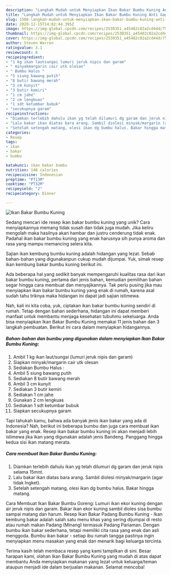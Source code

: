 ```yaml
---
description: "Langkah Mudah untuk Menyiapkan Ikan Bakar Bumbu Kuning Anti Gagal"
title: "Langkah Mudah untuk Menyiapkan Ikan Bakar Bumbu Kuning Anti Gagal"
slug: 1506-langkah-mudah-untuk-menyiapkan-ikan-bakar-bumbu-kuning-anti-gagal
date: 2020-12-15T14:02:44.395Z
image: https://img-global.cpcdn.com/recipes/2530351_a45482c02a2cd44d/751x532cq70/ikan-bakar-bumbu-kuning-foto-resep-utama.jpg
thumbnail: https://img-global.cpcdn.com/recipes/2530351_a45482c02a2cd44d/751x532cq70/ikan-bakar-bumbu-kuning-foto-resep-utama.jpg
cover: https://img-global.cpcdn.com/recipes/2530351_a45482c02a2cd44d/751x532cq70/ikan-bakar-bumbu-kuning-foto-resep-utama.jpg
author: Steven Warren
ratingvalue: 3.1
reviewcount: 8
recipeingredient:
- "1 kg ikan lautsungai lumuri jeruk nipis dan garam"
- " minyakmargarin cair utk olesan"
- " Bumbu Halus "
- "5 siung bawang putih"
- "8 butir bawang merah"
- "3 cm kunyit"
- "3 butir kemiri"
- "1 cm jahe"
- "2 cm lengkuas"
- "1 sdt ketumbar bubuk"
- "secukupnya garam"
recipeinstructions:
- "Diamkan terlebih dahulu ikan yg telah dilumuri dg garam dan jeruk nipis selama 15mnt."
- "Lalu bakar ikan diatas bara arang. Sambil diolesi minyak/margarin (agar tidak lngket)."
- "Setelah setengah matang, olesi ikan dg bumbu halus. Bakar hingga matang."
categories:
- Resep
tags:
- ikan
- bakar
- bumbu

katakunci: ikan bakar bumbu 
nutrition: 148 calories
recipecuisine: Indonesian
preptime: "PT13M"
cooktime: "PT32M"
recipeyield: "2"
recipecategory: Dinner

---
```



![Ikan Bakar Bumbu Kuning](https://img-global.cpcdn.com/recipes/2530351_a45482c02a2cd44d/751x532cq70/ikan-bakar-bumbu-kuning-foto-resep-utama.jpg)

Sedang mencari ide resep ikan bakar bumbu kuning yang unik? Cara menyiapkannya memang tidak susah dan tidak juga mudah. Jika keliru mengolah maka hasilnya akan hambar dan justru cenderung tidak enak. Padahal ikan bakar bumbu kuning yang enak harusnya sih punya aroma dan rasa yang mampu memancing selera kita.

Sajian ikan kembung bumbu kuning adalah hidangan yang lezat. Sebab bahan-bahan yang digunakanpun cukup mudah dijumpai. Yuk, simak resep ikan kembung bakar bumbu kuning berikut ini.

Ada beberapa hal yang sedikit banyak mempengaruhi kualitas rasa dari ikan bakar bumbu kuning, pertama dari jenis bahan, kemudian pemilihan bahan segar hingga cara membuat dan menyajikannya. Tak perlu pusing jika mau menyiapkan ikan bakar bumbu kuning yang enak di rumah, karena asal sudah tahu triknya maka hidangan ini dapat jadi sajian istimewa.


Nah, kali ini kita coba, yuk, ciptakan ikan bakar bumbu kuning sendiri di rumah. Tetap dengan bahan sederhana, hidangan ini dapat memberi manfaat untuk membantu menjaga kesehatan tubuhmu sekeluarga. Anda bisa menyiapkan Ikan Bakar Bumbu Kuning memakai 11 jenis bahan dan 3 langkah pembuatan. Berikut ini cara dalam menyiapkan hidangannya.

<!--inarticleads1-->

##### Bahan-bahan dan bumbu yang digunakan dalam menyiapkan Ikan Bakar Bumbu Kuning:

1. Ambil 1 kg ikan laut/sungai (lumuri jeruk nipis dan garam)
1. Siapkan  minyak/margarin cair utk olesan
1. Sediakan  Bumbu Halus :
1. Ambil 5 siung bawang putih
1. Sediakan 8 butir bawang merah
1. Ambil 3 cm kunyit
1. Sediakan 3 butir kemiri
1. Sediakan 1 cm jahe
1. Gunakan 2 cm lengkuas
1. Sediakan 1 sdt ketumbar bubuk
1. Siapkan secukupnya garam


Tapi tahukah kamu, bahwa ada banyak jenis ikan bakar yang ada di Indonesia? Nah, berikut ini beberapa bumbu dan juga cara membuat ikan bakar yang enak. Resep ikan bakar bumbu kuning ini akan menjadi lebih istimewa jika ikan yang digunakan adalah jenis Bandeng. Panggang hingga kedua sisi ikan matang merata. 

<!--inarticleads2-->

##### Cara membuat Ikan Bakar Bumbu Kuning:

1. Diamkan terlebih dahulu ikan yg telah dilumuri dg garam dan jeruk nipis selama 15mnt.
1. Lalu bakar ikan diatas bara arang. Sambil diolesi minyak/margarin (agar tidak lngket).
1. Setelah setengah matang, olesi ikan dg bumbu halus. Bakar hingga matang.


Cara Membuat Ikan Bakar Bumbu Goreng: Lumuri ikan ekor kuning dengan air jeruk nipis dan garam. Bakar ikan ekor kuning sambil dioles sisa bumbu sampai matang dan harum. Resep Ikan Bakar Padang Bumbu Kuning - Ikan kembung bakar adalah salah satu menu khas yang sering dijumpai di resto atau rumah makan Padang (Minang) termasuk Padang Pariaman. Dengan bumbu ikan bakar sederhana, tetapi memiliki cita rasa yang enak dan asli menggoda. Bumbu ikan bakar - setiap ibu rumah tangga pastinya ingin menyiapkan menu masakan yang enak dan menarik bagi keluarga tercinta. 

Terima kasih telah membaca resep yang kami tampilkan di sini. Besar harapan kami, olahan Ikan Bakar Bumbu Kuning yang mudah di atas dapat membantu Anda menyiapkan makanan yang lezat untuk keluarga/teman ataupun menjadi ide dalam berjualan makanan. Selamat mencoba!
